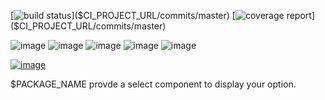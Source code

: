 [![build status]($CI_PROJECT_URL/badges/master/build.svg)]($CI_PROJECT_URL/commits/master)
[![coverage report]($CI_PROJECT_URL/badges/master/coverage.svg)]($CI_PROJECT_URL/commits/master)

![image](https://img.shields.io/badge/version-$PACKAGE_VERSION-green.svg)
![image](https://img.shields.io/badge/node-$NODE_VERSION-brightgreen.svg)
![image](https://img.shields.io/badge/npm-$NPM_VERSION-red.svg)
![image](https://img.shields.io/badge/PRs-welcome-brightgreen.svg)
![image]($IMG_SHIELD_PUBLISHING)

[![image](https://user-images.githubusercontent.com/1866564/38087911-2f85c6e2-3384-11e8-9383-676504307e3f.png)]($CI_PROJECT_URL)

$PACKAGE_NAME provde a select component to display your option.
